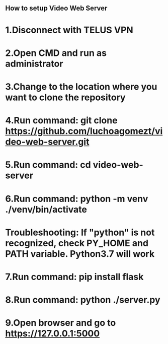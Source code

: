 ## How to setup Video Web Server
# 1.Disconnect with TELUS VPN
# 2.Open CMD and run as administrator
# 3.Change to the location where you want to clone the repository
# 4.Run command: git clone https://github.com/luchoagomezt/video-web-server.git
# 5.Run command: cd video-web-server
# 6.Run command: python -m venv ./venv/bin/activate
# Troubleshooting: If "python" is not recognized, check PY_HOME and PATH variable. Python3.7 will work
# 7.Run command: pip install flask
# 8.Run command: python ./server.py
# 9.Open browser and go to https://127.0.0.1:5000 